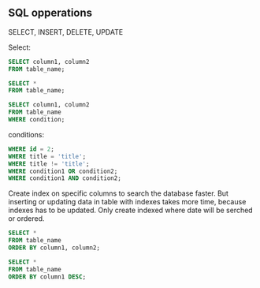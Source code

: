 ## SQL opperations

SELECT, INSERT, DELETE, UPDATE

Select:
```sql
SELECT column1, column2  
FROM table_name;

SELECT *  
FROM table_name;

SELECT column1, column2  
FROM table_name  
WHERE condition;
```
conditions:
```sql
WHERE id = 2;  
WHERE title = 'title';  
WHERE title != 'title';  
WHERE condition1 OR condition2;  
WHERE condition1 AND condition2;
```
Create index on specific columns to search the database faster. But inserting or updating data in table with indexes takes more time, because indexes has to be updated. Only create indexed where date will be serched or ordered.
```sql
SELECT *  
FROM table_name  
ORDER BY column1, column2;

SELECT *  
FROM table_name  
ORDER BY column1 DESC;
```